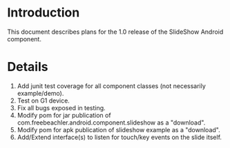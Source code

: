 # Introduction #

This document describes plans for the 1.0 release of the SlideShow Android component.


# Details #

  1. Add junit test coverage for all component classes (not necessarily example/demo).
  1. Test on G1 device.
  1. Fix all bugs exposed in testing.
  1. Modify pom for jar publication of com.freebeachler.android.component.slideshow as a "download".
  1. Modify pom for apk publication of slideshow example as a "download".
  1. Add/Extend interface(s) to listen for touch/key events on the slide itself.